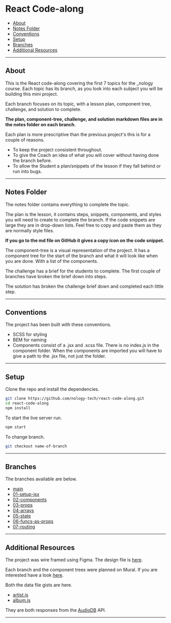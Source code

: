 # React Code-along

- [About](#about)
- [Notes Folder](#notes-folder)
- [Conventions](#conventions)
- [Setup](#setup)
- [Branches](#branches)
- [Additional Resources](#additional-Resources)

---

<h2 id="about">About</h2>

This is the React code-along covering the first 7 topics for the \_nology course. Each topic has its branch, as you look into each subject you will be building this mini project.

Each branch focuses on its topic, with a lesson plan, component tree, challenge, and solution to complete.

**The plan, component-tree, challenge, and solution markdown files are in the notes folder on each branch.**

Each plan is more prescriptive than the previous project's this is for a couple of reasons.

- To keep the project consistent throughout.
- To give the Coach an idea of what you will cover without having done the branch before.
- To allow the Student a plan/snippets of the lesson if they fall behind or run into bugs.

---

<h2 id="notes-folder">Notes Folder</h2>

The notes folder contains everything to complete the topic.

The plan is the lesson, it contains steps, snippets, components, and styles you will need to create to complete the branch. If the code snippets are large they are in drop-down lists. Feel free to copy and paste them as they are normally style files.

**If you go to the md file on GitHub it gives a copy icon on the code snippet.**

The component-tree is a visual representation of the project. It has a component tree for the start of the branch and what it will look like when you are done. With a list of the components.

The challenge has a brief for the students to complete. The first couple of branches have broken the brief down into steps.

The solution has broken the challenge brief down and completed each little step.

---

<h2 id="conventions">Conventions</h2>

The project has been built with these conventions.

- SCSS for styling
- BEM for naming
- Components consist of a .jsx and .scss file. There is no index.js in the component folder. When the components are imported you will have to give a path to the .jsx file, not just the folder.

---

<h2 id="setup"> Setup </h2>

Clone the repo and install the dependencies.

```bash
git clone https://github.com/nology-tech/react-code-along.git
cd react-code-along
npm install
```

To start the live server run.

```bash
npm start
```

To change branch.

```bash
git checkout name-of-branch
```

---

<h2 id="branches">Branches</h2>

The branches available are below.

- [main](https://github.com/nology-tech/react-code-along)
- [01-setup-jsx](https://github.com/nology-tech/react-code-along/tree/01-setup-and-jsx)
- [02-components](https://github.com/nology-tech/react-code-along/tree/02-components)
- [03-props](https://github.com/nology-tech/react-code-along/tree/03-props)
- [04-arrays](https://github.com/nology-tech/react-code-along/tree/04-arrays)
- [05-state](https://github.com/nology-tech/react-code-along/tree/05-state)
- [06-funcs-as-props](https://github.com/nology-tech/react-code-along/tree/06-funcs-as-props)
- [07-routing](https://github.com/nology-tech/react-code-along/tree/07-routing)

---

<h2 id="additional-Resources">Additional Resources</h2>

The project was wire framed using Figma. The design file is [here](https://www.figma.com/file/XOEwdDoEf8eUTzEbJEh8Bo/Music-app?node-id=0%3A1).

Each branch and the component trees were planned on Mural. If you are interested have a look [here](https://app.mural.co/t/nology9400/m/nology9400/1626967150955/afa9a3055ab210bcdd5433af4cbaf3e873b7a398?sender=u8c6e1ccb69fb91445cd51551).

Both the data file gists are here.

- [artist.js](https://gist.github.com/Charlie-robin/68461faec41456c5c05bd529ae167ba1)
- [album.js](https://gist.github.com/Charlie-robin/71222ddfbbd70e2de9e25097e2d0d665)

They are both responses from the [AudioDB](https://www.theaudiodb.com/) API.

---
